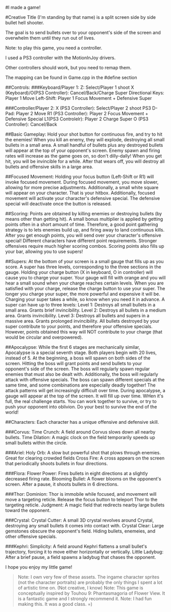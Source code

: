 #I made a game!

#Creative Title (I'm standing by that name) 
is a split screen side by side bullet hell shooter.

The goal is to send bullets over to your opponent's side of the screen and overwhelm them until they run out of lives.

Note: to play this game, you need a controller.

I used a PS3 controller with the MotionInJoy drivers.

Other controllers should work, but you need to remap them.

The mapping can be found in Game.cpp in the #define section


##Controls:
###Keyboard/Player 1:
Z: Select/Player 1 shoot
X (Keyboard)/O(PS3 Controller): Cancel/Back/Charge Super
Directional Keys: Player 1 Move
Left-Shift: Player 1 Focus Movement + Defensive Super


###Controller/Player 2:
X (PS3 Controller): Select/Player 2 shoot
PS3 D-Pad: Player 2 Move
R1 (PS3 Controller): Player 2 Focus Movement + Defensive Special
L1(PS3 Controlelr): Player 2 Charge Super
O (PS3 Controller): Cancel/Back

##Basic Gameplay:
Hold your shot button for continuous fire, and try to hit the enemies!
When you kill an enemy, they will explode, destroying all small bullets in a small area.
A small handful of bullets plus any destroyed bullets will appear at the top of your opponent's screen.
Enemy spawn and firing rates will increase as the game goes on, so don't dilly-dally!
When you get hit, you will be invincible for a while.
After that wears off, you will destroy all bullets and offensive skills in a large area.

##Focused Movement:
Holding your focus button (Left-Shift or R1) will invoke focused movement.
During focused movement, you move slower, allowing for more precise adjustments.
Additionally, a small white square will appear on your character.  That is your hitbox.
Additionally, focused movement will activate your character's defensive special.
The defensive special will deactivate once the button is released.

##Scoring:
Points are obtained by killing enemies or destroying bullets (by means other than getting hit).
A small bonus multiplier is applied by getting points often in a short amount of time.
Therefore, a good point gathering strategy is to lets enemies build up, and firing away to land continuous kills.
After you get enough points, you will send over your character's offensive special!
Different characters have different point requirements.
Stronger offensives require much higher scoring combos.
Scoring points also fills up your bar, allowing you to use supers!

##Supers:
At the bottom of your screen is a small gauge that fills up as you score.
A super has three levels, corresponding to the three sections in the gauge.
Holding your charge button (X in keyboard, O in controller) will cause you to charge your super.
Your gauge will fill with orange and you will hear a small sound when your charge reaches certain levels.
When you are satisfied with your charge, release the charge button to use your super.
The longer you charge your super, the more powerful and expensive it will be.
Charging your super takes a while, so know when you need it in advance.
A super can have up to three levels:
Level 1: Destroys all small bullets in a small area.  Grants brief invincibility.
Level 2: Destroys all bullets in a medium area.  Grants invincibility.
Level 3: Destroys all bullets and supers in a massive area.  Grants prolonged invincibility.
All bullets destroyed by your super contribute to your points, and therefore your offensive specials.
However, points obtained this way will NOT contribute to your charge (that would be circular and overpowered).

##Apocalypse:
While the first 6 stages are mechanically similar, Apocalypse is a special seventh stage.
Both players begin with 20 lives, instead of 5.
At the beginning, a boss will spawn on both sides of the screen.
Hitting the boss will grant points and send bullets to your opponent's side of the screen.
The boss will regularly spawn regular enemies that must also be dealt with.
Additionally, the boss will regularly attack with offensive specials.
The boss can spawn different specials at the same time, and some combinations are especially deadly together!
The attack patterns will get increasingly difficult over time.
During apocalypse, a gauge will appear at the top of the screen.  It will fill up over time.
WHen it's full, the real challenge starts.
You can work together to survive, or try to push your opponent into oblivion.
Do your best to survive the end of the world!

##Characters:
Each character has a unique offensive and defensive skill.

###Corvus:
Time Crunch: A field around Corvus slows down all nearby bullets.
Time Dilation: A magic clock on the field temporarily speeds up small bullets within the circle.

###Ariel:
Holy Orb: A slow but powerful shot that plows through enemies.  Great for clearing crowded fields
Cross Fire: A cross appears on the screen that periodically shoots bullets in four directions.

###Flora:
Flower Power: Fires bullets in eight directions at a slightly decreased firing rate.
Blooming Bullet: A flower blooms on the opponent's screen.  After a pause, it shoots bullets in 6 directions.

###Thor:
Dominion: Thor is immobile while focused, and movement will move a targeting reticle.  Release the focus button to teleport Thor to the targeting reticle.
Judgment: A magic field that redirects nearby large bullets toward the opponent.

###Crystal:
Crystal Cutter: A small 3D crystal revolves around Crystal, destroying any small bullets it comes into contact with.
Crystal Clear: Large gemstones obscure the opponent's field.  Hiding bullets, enemeies, and other offensive specials.

###Kephri:
Simplicity: A field around Kephri flattens a small bullet's trajectory, forcing it to move either horizontally or vertically.
Little Ladybug: After a brief pause, a field spawns a ladybug that chases the opponent.

I hope you enjoy my little game!
>Note: I own very few of these assets. The ingame character sprites (not the character portraits) are probably the only things I spent a lot of artistic time on. (Not creative, I know)
>Note: This game is conceptually inspired by Touhou 9: Phantasmagoria of Flower View.  It is a fantastic game and I strongly recommend it.
>Note: I had fun making this.  It was a good class.  =)

